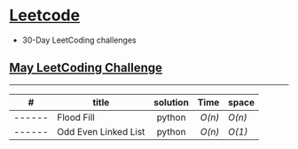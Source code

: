 # [Leetcode](https://leetcode.com/)
* 30-Day LeetCoding challenges

## [May LeetCoding Challenge](https://leetcode.com/explore/challenge/card/may-leetcoding-challenge/) 
---
|  #   |title            | solution      | Time    | space |
|------|-----------------|:-------------:| -------:|:------|
|------|Flood Fill       |python         | _O(n)_  | _O(n)_|
|------| Odd Even Linked List|python     | _O(n)_  | _O(1)_|
